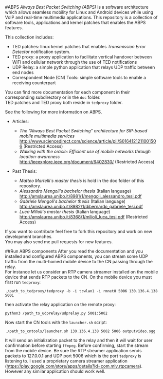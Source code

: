 #ABPS
*Always Best Packet Switching (ABPS)* is a software architecture which allows
seamless mobility for Linux and Android devices while using VoIP and real-time multimedia applications.
This repository is a collection of software tools, applications and kernel
patches that enables the ABPS features.

This collection includes:
- TED patches: linux kernel patches that enables *Transmission Error Detector* notification system.
- TED proxy: a proxy application to facilitate vertical handover between WiFi and cellular network through the use of TED notifications
- UDP Relay: a simple python application that relays UDP traffic between end nodes
- Correspondent Node (CN) Tools: simple software tools to enable a receiving counterpart

You can find more documentation for each component in their corresponding
 subdirectory or in the `doc` folder.  
TED patches and TED proxy both reside in `tedproxy` folder.

See the following for more information on ABPS.
* Articles:
	- *The “Always Best Packet Switching” architecture for SIP-based mobile multimedia services*  
	   http://www.sciencedirect.com/science/article/pii/S0164121211001506 (Restricted Access)
	- *Walking with the oracle: Efficient use of mobile networks through location-awareness*   
	   http://ieeexplore.ieee.org/document/6402830/ (Restricted Access)

* Past Thesis:
	- *Matteo Martelli's master thesis* is hold in the doc folder of this repository.
	- *Alessandro Mengoli's bachelor thesis* (Italian language)  
      http://amslaurea.unibo.it/8981/1/mengoli_alessandro_tesi.pdf
	- *Gabriele Mengoli's bachelor thesis* (Italian language)  
      http://amslaurea.unibo.it/8982/1/dibernardo_gabriele_tesi.pdf 
	- *Luca Milioli's master thesis* (Italian language)  
      http://amslaurea.unibo.it/8368/1/milioli_luca_tesi.pdf (Restricted Access)

If you want to contribute feel free to fork this repository and work on new development branches.  
You may also send me pull requests for new features.

##Run ABPS components
After you read the documentation and you installed and configured ABPS components, you can stream some UDP
traffic from the multi-homed mobile device to the CN passing through the relay.  
For instance
let us consider an RTP camera streamer installed on the mobile device that
sends RTP packets to the CN. On the mobile device you must first run ``tedproxy``:

	./path_to_tedproxy/tedproxy -b -i t:wlan1 -i rmnet0 5006 130.136.4.138 5001

then activate the relay application on the remote proxy:

	python3 /path_to_udprelay/udprelay.py 5001:5002

Now start the CN tools with the ``launcher.sh`` script:

	./path_to_cntools/launcher.sh 130.136.4.138 5002 5006 outputvideo.ogg

It will send an initialization packet to the relay and then it will wait for user
confirmation before starting ``ffmpeg``. Before confirming, start the
stream from the mobile device. Be sure the RTP streamer application sends
packets to 127.0.0.1 and UDP port 5006 which is the port ``tedproxy`` is
listening to. I used a proprietary camera streamer application
(https://play.google.com/store/apps/details?id=com.miv.rtpcamera).
However any similar application should work well.

